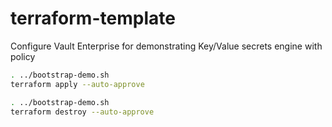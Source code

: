 # terraform-template

Configure Vault Enterprise for demonstrating Key/Value secrets engine with policy

```sh { closeTerminalOnSuccess=false }
. ../bootstrap-demo.sh
terraform apply --auto-approve
```

```sh
. ../bootstrap-demo.sh
terraform destroy --auto-approve
```
